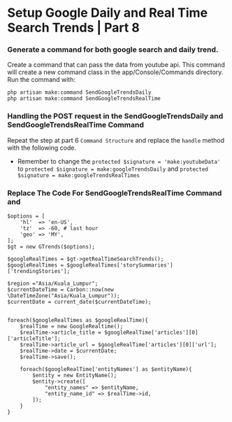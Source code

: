 #   Setup Google Daily and Real Time Search Trends | Part 8

###  Generate a command for both google search and daily trend.

Create a command that can pass the data from youtube api. This command will create a new command class in the app/Console/Commands directory. Run the command with:

```
php artisan make:command SendGoogleTrendsDaily
php artisan make:command SendGoogleTrendsRealTime
```

###  Handling the POST request in the SendGoogleTrendsDaily and SendGoogleTrendsRealTime Command

Repeat the step at part 6 `Command Structure` and replace the `handle` method with the following code.
* Remember to change the `protected $signature = 'make:youtubeData'` to `protected $signature = make:googleTrendsDaily`
  and `protected $signature = make:googleTrendsRealTimes`


###  Replace The Code For SendGoogleTrendsRealTime Command and 

```
$options = [
    'hl'  => 'en-US',
    'tz'  => -60, # last hour
    'geo' => 'MY',
];
$gt = new GTrends($options);

$googleRealTimes = $gt->getRealTimeSearchTrends();
$googleRealTimes = $googleRealTimes['storySummaries']['trendingStories'];

$region ="Asia/Kuala_Lumpur";
$currentDateTime = Carbon::now(new \DateTimeZone("Asia/Kuala_Lumpur"));
$currentDate = current_date($currentDateTime);


foreach($googleRealTimes as $googleRealTime){
    $realTime = new GoogleRealtime();  
    $realTime->article_title = $googleRealTime['articles'][0]['articleTitle'];
    $realTime->article_url = $googleRealTime['articles'][0]['url'];
    $realTime->date = $currentDate;
    $realTime->save();

    foreach($googleRealTime['entityNames'] as $entityName){
        $entity = new EntityName();
        $entity->create([
            "entity_names" => $entityName,
            "entity_name_id" => $realTime->id,
        ]);
    }      
}

```

```





